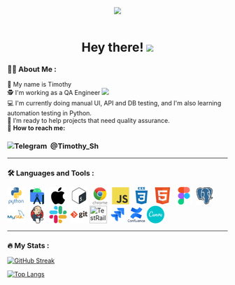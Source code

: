 <div id="header" align="center">
  <img src="https://media2.giphy.com/media/gw3IWyGkC0rsazTi/giphy.gif?cid=790b761189dd9825d42d0bea5f81b1b04e88efaa4c16728a&rid=giphy.gif&ct=g" width="250"/>
</div>
<div id="badges" align="center">
  <img src="https://komarev.com/ghpvc/?username=Timoteuss&style=plastic&color=blue" alt=""/>
  <h1>
  Hey there!
  <img src="https://media.giphy.com/media/hvRJCLFzcasrR4ia7z/giphy.gif" width="30px"/>
</h1>
</div>

### :man_technologist: About Me :
👋 My name is Timothy  
&#128373; I'm working as a QA Engineer <img src="https://media.giphy.com/media/WUlplcMpOCEmTGBtBW/giphy.gif" width="30">  
&#128187; I'm currently doing manual UI, API and DB testing, and I'm also learning automation testing in Python.  
&#129309; I’m ready to help projects that need quality assurance.  
&#128242; <b>How to reach me:</b>
<div>
  <h3>
  <img src="https://icons.iconarchive.com/icons/froyoshark/enkel/48/Telegram-icon.png" title="Telegram" alt="Telegram" width="30" height="30"/>&nbsp; <strong>@Timothy_Sh</strong>
  </h3>
</div> 

---

### :hammer_and_wrench: Languages and Tools :
<div>
  <img src="https://github.com/devicons/devicon/blob/master/icons/python/python-original-wordmark.svg" title="Python" alt="Python" width="40" height="40"/>&nbsp;
  <img src="https://github.com/devicons/devicon/blob/master/icons/androidstudio/androidstudio-original.svg" title="Android Studio" alt="Android Studio" width="40" height="40"/>&nbsp;
  <img src="https://github.com/devicons/devicon/blob/master/icons/apple/apple-original.svg" title="MacOS" alt="MacOS" width="40" height="40"/>&nbsp;
  <img src="https://github.com/devicons/devicon/blob/master/icons/bash/bash-original.svg" title="Bash" alt="Bash" width="40" height="40"/>&nbsp;
  <img src="https://github.com/devicons/devicon/blob/master/icons/chrome/chrome-original-wordmark.svg" title="Chrome DevTools" alt="Chrome DevTools " width="40" height="40"/>&nbsp;
   <img src="https://github.com/devicons/devicon/blob/master/icons/javascript/javascript-original.svg" title="JavaScript" alt="JavaScript" width="40" height="40"/>&nbsp;
  <img src="https://github.com/devicons/devicon/blob/master/icons/css3/css3-plain-wordmark.svg"  title="CSS3" alt="CSS" width="40" height="40"/>&nbsp;
  <img src="https://github.com/devicons/devicon/blob/master/icons/html5/html5-original.svg" title="HTML5" alt="HTML" width="40" height="40"/>&nbsp;
  <img src="https://github.com/devicons/devicon/blob/master/icons/figma/figma-original.svg" title="Figma" alt="Figma" width="40" height="40"/>&nbsp;
  <img src="https://github.com/devicons/devicon/blob/master/icons/postgresql/postgresql-original.svg" title="PostgreSQL"  alt="PostgreSQL" width="40" height="40"/>&nbsp;
  <img src="https://github.com/devicons/devicon/blob/master/icons/mysql/mysql-original-wordmark.svg" title="MySQL"  alt="MySQL" width="40" height="40"/>&nbsp;
  <img src="https://github.com/devicons/devicon/blob/master/icons/jenkins/jenkins-original.svg" title="Jenkins" alt="Jenkins" width="40" height="40"/>&nbsp;
  <img src="https://github.com/devicons/devicon/blob/master/icons/slack/slack-original.svg" title="Slack" alt="Slack" width="40" height="40"/>&nbsp;
  <img src="https://github.com/devicons/devicon/blob/master/icons/git/git-original-wordmark.svg" title="Git" **alt="Git" width="40" height="40"/>
  <img src="https://media.gurock.com/gk-media/logos/TestRail%20Logo%20Square.svg" title="TestRail" **alt="TestRail" width="40" height="40"/>
  <img src="https://github.com/devicons/devicon/blob/master/icons/jira/jira-original.svg" title="Jira" **alt="Jira" width="40" height="40"/>
  <img src="https://github.com/devicons/devicon/blob/master/icons/confluence/confluence-original-wordmark.svg" title="Confluence" **alt="Confluence" width="40" height="40"/>
    <img src="https://github.com/devicons/devicon/blob/master/icons/canva/canva-original.svg" title="Canva" alt="Canva" width="40" height="40"/>&nbsp;
</div>

---

### :fire: My Stats :

[![GitHub Streak](http://github-readme-streak-stats.herokuapp.com?user=Timoteuss&theme=dark&background=000000)](https://git.io/streak-stats)

[![Top Langs](https://github-readme-stats.vercel.app/api/top-langs/?username=Timoteuss&layout=compact&theme=vision-friendly-dark)](https://github.com/anuraghazra/github-readme-stats)



<!---
Timoteuss/Timoteuss is a ✨ special ✨ repository because its `README.md` (this file) appears on your GitHub profile.
You can click the Preview link to take a look at your changes.
--->
